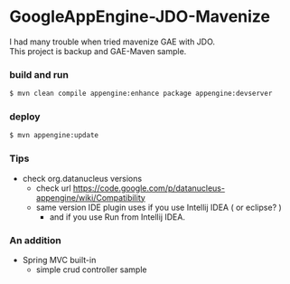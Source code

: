 # GoogleAppEngine-JDO-Mavenize

I had many trouble when tried mavenize GAE with JDO.  
This project is backup and GAE-Maven sample.


### build and run

```bash
$ mvn clean compile appengine:enhance package appengine:devserver
```

### deploy

```bash
$ mvn appengine:update
```

### Tips

* check org.datanucleus versions 
  * check url https://code.google.com/p/datanucleus-appengine/wiki/Compatibility
  * same version IDE plugin uses if you use Intellij IDEA ( or eclipse? )
    * and if you use Run from Intellij IDEA.

### An addition

* Spring MVC built-in
  * simple crud controller sample
